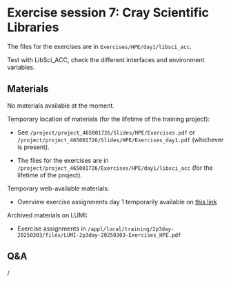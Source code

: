 # Exercise session 7: Cray Scientific Libraries

The files for the exercises are in
`Exercises/HPE/day1/libsci_acc`.

Test with LibSci_ACC, check the different interfaces and environment variables.

## Materials

No materials available at the moment.

Temporary location of materials (for the lifetime of the training project):

-   See `/project/project_465001726/Slides/HPE/Exercises.pdf` or
    `/project/project_465001726/Slides/HPE/Exercises_day1.pdf` (whichever is present).

-   The files for the exercises are in
    `/project/project_465001726/Exercises/HPE/day1/libsci_acc` (for the lifetime of the project).

Temporary web-available materials:

-    Overview exercise assignments day 1 temporarily available on
     [this link](https://462000265.lumidata.eu/2p3day-20250303/files/LUMI-2p3day-20250303-1_Exercises_day1.pdf)

Archived materials on LUMI:

-   Exercise assignments in `/appl/local/training/2p3day-20250303/files/LUMI-2p3day-20250303-Exercises_HPE.pdf`

<!--
-   Exercises as bizp2-compressed tar file in
    `/appl/local/training/2p3day-20250303/files/LUMI-2p3day-20250303-Exercises_HPE.tar.bz2`

-   Exercises as uncompressed tar file in
    `/appl/local/training/2p3day-20250303/files/LUMI-2p3day-20250303-Exercises_HPE.tar`
-->


## Q&A

/

